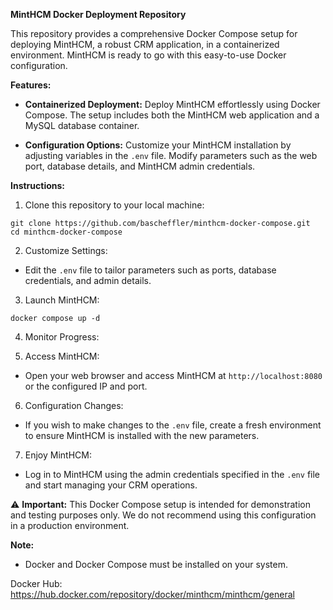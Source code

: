 **MintHCM Docker Deployment Repository**

This repository provides a comprehensive Docker Compose setup for deploying MintHCM, a robust CRM application, in a containerized environment. MintHCM is ready to go with this easy-to-use Docker configuration.

**Features:**

- **Containerized Deployment:** Deploy MintHCM effortlessly using Docker Compose. The setup includes both the MintHCM web application and a MySQL database container.

- **Configuration Options:** Customize your MintHCM installation by adjusting variables in the `.env` file. Modify parameters such as the web port, database details, and MintHCM admin credentials.

**Instructions:**

1. Clone this repository to your local machine:
```
git clone https://github.com/bascheffler/minthcm-docker-compose.git
cd minthcm-docker-compose
```

2. Customize Settings:
- Edit the `.env` file to tailor parameters such as ports, database credentials, and admin details.

3. Launch MintHCM:
```
docker compose up -d
```
4. Monitor Progress:

5. Access MintHCM:
- Open your web browser and access MintHCM at `http://localhost:8080` or the configured IP and port.

6. Configuration Changes:
- If you wish to make changes to the `.env` file, create a fresh environment to ensure MintHCM is installed with the new parameters.

7. Enjoy MintHCM:
- Log in to MintHCM using the admin credentials specified in the `.env` file and start managing your CRM operations.

⚠️ **Important:** This Docker Compose setup is intended for demonstration and testing purposes only. We do not recommend using this configuration in a production environment.

**Note:**
- Docker and Docker Compose must be installed on your system.

Docker Hub: https://hub.docker.com/repository/docker/minthcm/minthcm/general
